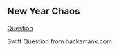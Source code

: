## New Year Chaos

[Question](https://www.hackerrank.com/challenges/new-year-chaos)

Swift
Question from hackerrank.com
